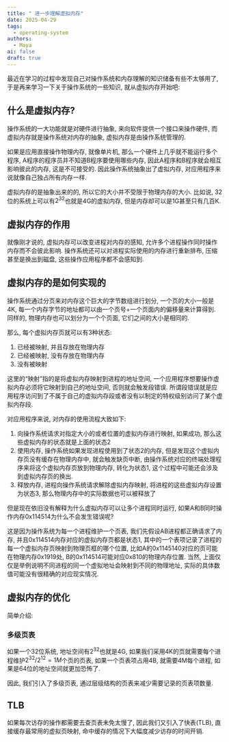 ```yaml
---
title: " 进一步理解虚拟内存"
date: 2025-04-29
tags:
  - operating-system
authors:
  - Maya
ai: false
draft: true
---
```

最近在学习的过程中发现自己对操作系统和内存理解的知识储备有些不太够用了, 于是再来学习一下关于操作系统的一些知识, 就从虚拟内存开始吧:

## 什么是虚拟内存?
操作系统的一大功能就是对硬件进行抽象, 来向软件提供一个接口来操作硬件, 而虚拟内存就是操作系统对内存的抽象, 虚拟内存是由操作系统管理的.

如果是应用直接操作物理内存, 就像单片机, 那么一个硬件上几乎就不能运行多个程序, A程序的程序员并不知道B程序要使用哪些内存, 因此A程序和B程序就会相互影响彼此的内存, 这是不可接受的. 因此操作系统抽象出了虚拟内存, 对应用程序来说就像自己独占所有内存一样.

虚拟内存的是抽象出来的的, 所以它的大小并不受限于物理内存的大小. 比如说, 32位的系统上可以有$2^{32}$也就是4G的虚拟内存, 但是内存却可以是1G甚至只有几百K.

## 虚拟内存的作用

就像刚才说的, 虚拟内存可以改变进程对内存的感知, 允许多个进程操作同时操作内存而不会彼此影响. 操作系统还可以对进程实际使用的内存进行重新排布, 压缩甚至是换出到磁盘, 这些操作应用程序都不会感知到. 

## 虚拟内存的是如何实现的

操作系统通过分页来对内存这个巨大的字节数组进行划分, 一个页的大小一般是4K, 每一个内存字节的地址都可以由一个页号+一个页面内的偏移量来计算得到. 同样的, 物理内存也可以划分为一个个页面, 它们之间的大小是相同的.

那么, 每个虚拟内存页就可以有3种状态:
1. 已经被映射, 并且存放在物理内存
2. 已经被映射, 没有存放在物理内存
3. 没有被映射

这里的“映射”指的是将虚拟内存映射到进程的地址空间, 一个应用程序想要操作虚拟内存必须将它映射到自己的地址空间, 否则就会触发段错误. 所谓段错误就是应用程序访问到了不属于自己的虚拟内存段或者没有以制定的特权级别访问了某个虚拟内存段.

对应用程序来说, 对内存的使用流程大致如下: 

1. 向操作系统请求对指定大小的或者位置的虚拟内存进行映射, 如果成功, 那么这些虚拟内存的状态就是上面的状态2
2. 使用内存, 操作系统如果发现进程使用到了状态2的内存, 但是发现这个虚拟内存页没有缓存在物理内存中, 就会触发缺页中断, 由操作系统对应的终端处理程序来将这个虚拟内存页放到物理内存, 转化为状态1, 这个过程中可能还会涉及到虚拟内存页的换出.
3. 释放内存, 进程向操作系统请求解除虚拟内存映射, 将进程的这些虚拟内存设置为状态3, 那么物理内存中的实际数据也可以被释放了

但是现在依旧没有解释为什么虚拟内存可以让多个进程同时运行, 如果A和B同时操作内存0x114514为什么不会发生错误呢?

这是因为操作系统为每一个进程维护一个页表, 我们先假设AB进程都正确请求了内存, 并且0x114514内存对应的虚拟内存页都是状态1, 其中的一个表项记录了进程的每一个虚拟内存页映射到物理页框的哪个位置, 比如A的0x1145140对应的页可能在物理内存0x1919处, B的0x114514可能对应0x810的物理内存位置.
当然, 上面仅仅是举例说明不同进程的同一个虚拟地址会映射到不同的物理地址, 实际的具体数值可能没有很精确的对应现实情况.


## 虚拟内存的优化

简单介绍:
### 多级页表
如果一个32位系统, 地址空间有$2^{32}$也就是4G, 如果我们采用4K的页就需要每个进程维护$2^{32}/2^{12}=1M$个页的页表, 如果一个页表项占用4B, 就需要4M每个进程, 如果是64位的地址空间就更加恐怖了.

因此, 我们引入了多级页表, 通过层级结构的页表来减少需要记录的页表项数量.

## TLB
如果每次访存的操作都需要去查页表未免太慢了, 因此我们又引入了快表(TLB), 直接缓存最常用的虚拟页映射, 命中缓存的情况下大幅度减少访存的时间开销.